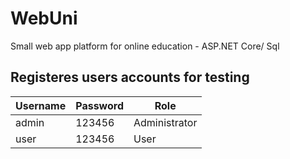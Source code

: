 # WebUni
Small web app platform for online education - ASP.NET Core/ Sql 

## Registeres users accounts for testing
| Username        	| Password 	| Role          	|
|-----------------	|----------	|---------------	|
| admin 			| 123456 	| Administrator 	|
| user  			| 123456  	| User          	| 
